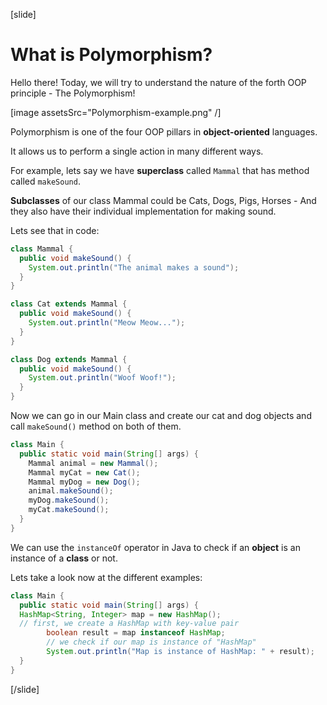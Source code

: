 [slide]

# What is Polymorphism?

Hello there! Today, we will try to understand the nature of the forth OOP principle - The Polymorphism!

[image assetsSrc="Polymorphism-example.png" /]

Polymorphism is one of the four OOP pillars in **object-oriented** languages.

It allows us to perform a single action in many different ways.

For example, lets say we have **superclass** called `Mammal` that has method called `makeSound`. 

**Subclasses** of our class Mammal could be Cats, Dogs, Pigs, Horses - And they also have their individual implementation for making sound.

Lets see that in code: 

``` java
class Mammal {
  public void makeSound() {
    System.out.println("The animal makes a sound");
  }
}
```

``` java
class Cat extends Mammal {
  public void makeSound() {
    System.out.println("Meow Meow...");
  }
}
```

``` java
class Dog extends Mammal {
  public void makeSound() {
    System.out.println("Woof Woof!");
  }
}
```

Now we can go in our Main class and create our cat and dog objects and call `makeSound()` method on both of them.


``` java
class Main {
  public static void main(String[] args) {
    Mammal animal = new Mammal();  
    Mammal myCat = new Cat(); 
    Mammal myDog = new Dog(); 
    animal.makeSound();
    myDog.makeSound();
    myCat.makeSound();
  }
}
```

We can use the `instanceOf` operator in Java to check if an **object** is an instance of a **class** or not.

Lets take a look now at the different examples:


```java live
class Main {
  public static void main(String[] args) {
  HashMap<String, Integer> map = new HashMap();
  // first, we create a HashMap with key-value pair
        boolean result = map instanceof HashMap;
        // we check if our map is instance of "HashMap"
        System.out.println("Map is instance of HashMap: " + result);
  }
}
```


[/slide]